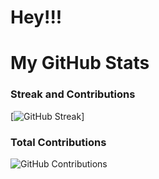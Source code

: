 # Hey!!! 

# My GitHub Stats

### Streak and Contributions
[![GitHub Streak](https://github-readme-streak-stats.herokuapp.com/?user=YOUR_USERNAME&theme=dark&border_radius=10)]

### Total Contributions
![GitHub Contributions](https://github-readme-stats.vercel.app/api?username=YOUR_USERNAME&show_icons=true&theme=dark)
